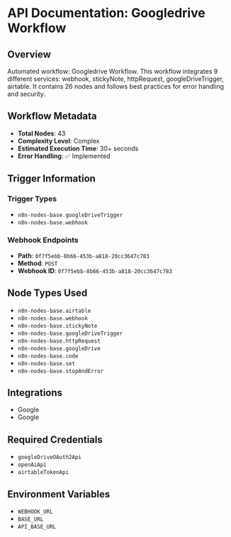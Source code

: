 # API Documentation: Googledrive Workflow

## Overview
Automated workflow: Googledrive Workflow. This workflow integrates 9 different services: webhook, stickyNote, httpRequest, googleDriveTrigger, airtable. It contains 26 nodes and follows best practices for error handling and security.

## Workflow Metadata
- **Total Nodes**: 43
- **Complexity Level**: Complex
- **Estimated Execution Time**: 30+ seconds
- **Error Handling**: ✅ Implemented

## Trigger Information
### Trigger Types
- `n8n-nodes-base.googleDriveTrigger`
- `n8n-nodes-base.webhook`

### Webhook Endpoints
- **Path**: `0f7f5ebb-8b66-453b-a818-20cc3647c783`
- **Method**: `POST`
- **Webhook ID**: `0f7f5ebb-8b66-453b-a818-20cc3647c783`


## Node Types Used
- `n8n-nodes-base.airtable`
- `n8n-nodes-base.webhook`
- `n8n-nodes-base.stickyNote`
- `n8n-nodes-base.googleDriveTrigger`
- `n8n-nodes-base.httpRequest`
- `n8n-nodes-base.googleDrive`
- `n8n-nodes-base.code`
- `n8n-nodes-base.set`
- `n8n-nodes-base.stopAndError`

## Integrations
- Google
- Google

## Required Credentials
- `googleDriveOAuth2Api`
- `openAiApi`
- `airtableTokenApi`

## Environment Variables
- `WEBHOOK_URL`
- `BASE_URL`
- `API_BASE_URL`
